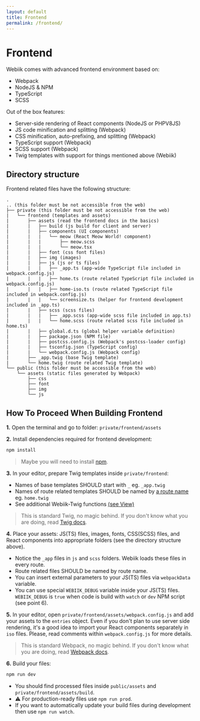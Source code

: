 ```yaml
---
layout: default
title: Frontend
permalink: /frontend/
---
```

# Frontend
Webiik comes with advanced frontend environment based on:
* Webpack
* NodeJS & NPM
* TypeScript
* SCSS

Out of the box features:
* Server-side rendering of React components (NodeJS or PHPV8JS)
* JS code minification and splitting (Webpack)
* CSS minification, auto-prefixing, and splitting (Webpack)
* TypeScript support (Webpack)
* SCSS support (Webpack)
* Twig templates with support for things mentioned above (Webiik)

## Directory structure
Frontend related files have the following structure: 
```console
.
.. (this folder must be not accessible from the web)
├── private (this folder must be not accessible from the web)
|   └── frontend (templates and assets)
|       ├── assets (read the frontend docs in the basics)
|       |   ├── build (js build for client and server)
|       |   ├── components (UI components)
|       |   |   └── meow (React Meow World! component)
|       |   |       ├── meow.scss
|       |   |       └── meow.tsx
|       |   ├── font (css font files)
|       |   ├── img (images)
|       |   ├── js (js or ts files)
|       |   |   ├── _app.ts (app-wide TypeScript file included in webpack.config.js)
|       |   |   ├── home.ts (route related TypeScript file included in webpack.config.js)
|       |   |   ├── home-iso.ts (route related TypeScript file included in webpack.config.js)
|       |   |   └── screensize.ts (helper for frontend development included in _app.ts)
|       |   ├── scss (scss files)
|       |   |   ├── _app.scss (app-wide scss file included in app.ts)
|       |   |   └── home.scss (route related scss file included in home.ts)
|       |   ├── global.d.ts (global helper variable definition)
|       |   ├── package.json (NPM file)
|       |   ├── postcss.config.js (Webpack's postcss-loader config)
|       |   ├── tsconfig.json (TypeScript config)
|       |   └── webpack.config.js (Webpack config)
|       ├── _app.twig (base Twig template)
|       └── home.twig (route related Twig template)
└── public (this folder must be accessible from the web)
    └── assets (static files generated by Webpack)
        ├── css
        ├── font
        ├── img
        └── js
``` 

## How To Proceed When Building Frontend
**1.** Open the terminal and go to folder: `private/frontend/assets`

**2.** Install dependencies required for frontend development: 
```bash
npm install
```
> Maybe you will need to install [npm](https://nodejs.org/en/).

**3.** In your editor, prepare Twig templates inside `private/frontend`:
* Names of base templates SHOULD start with `_` eg. `_app.twig`
* Names of route related templates SHOULD be named by [a route name](/routing) eg. `home.twig`
* See additional Webiik-Twig functions [(see View)](/view)

> This is standard Twig, no magic behind. If you don't know what you are doing, read [Twig docs](https://twig.symfony.com).

**4.** Place your assets: JS(TS) files, images, fonts, CSS(SCSS) files, and React components into appropriate folders (see the directory structure above).

* Notice the `_app` files in `js` and `scss` folders. Webiik loads these files in every route.
* Route related files SHOULD be named by route name.
* You can insert external parameters to your JS(TS) files via `webpackData` variable.
* You can use special `WEBIIK_DEBUG` variable inside your JS(TS) files. `WEBIIK_DEBUG` is `true` when code is build with `watch` or `dev` NPM script (see point 6).

**5.** In your editor, open `private/frontend/assets/webpack.config.js` and add your assets to the `entries` object. Even if you don't plan to use server side rendering, it's a good idea to import your React components separately in `iso` files. Please, read comments within `webpack.config.js` for more details.
> This is standard Webpack, no magic behind. If you don't know what you are doing, read [Webpack docs](https://webpack.js.org/concepts/).   

**6.** Build your files:
```bash
npm run dev
```

* You should find processed files inside `public/assets` and `private/frontend/assets/build`.
* ⚠️ For production-ready files use `npm run prod`.
* If you want to automatically update your build files during development then use `npm run watch`.